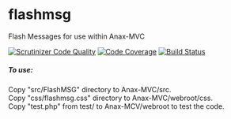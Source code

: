 flashmsg
========

Flash Messages for use within Anax-MVC

[![Scrutinizer Code Quality](https://scrutinizer-ci.com/g/MrFlip148/flashmsg/badges/quality-score.png?b=master)](https://scrutinizer-ci.com/g/MrFlip148/flashmsg/?branch=master)
[![Code Coverage](https://scrutinizer-ci.com/g/MrFlip148/flashmsg/badges/coverage.png?b=master)](https://scrutinizer-ci.com/g/MrFlip148/flashmsg/?branch=master)
[![Build Status](https://travis-ci.org/MrFlip148/flashmsg.svg)](https://travis-ci.org/MrFlip148/flashmsg)

##### To use:

Copy "src/FlashMSG" directory to Anax-MVC/src.  
Copy "css/flashmsg.css" directory to Anax-MVC/webroot/css.  
Copy "test.php" from test/ to Anax-MCV/webroot to test the code.  

